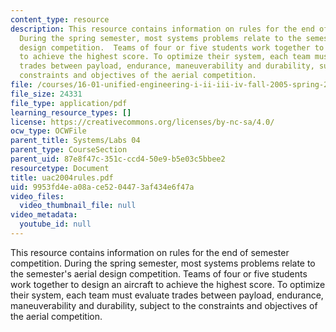```yaml
---
content_type: resource
description: This resource contains information on rules for the end of semester competition.
  During the spring semester, most systems problems relate to the semester's aerial
  design competition.  Teams of four or five students work together to design an aircraft
  to achieve the highest score. To optimize their system, each team must evaluate
  trades between payload, endurance, maneuverability and durability, subject to the
  constraints and objectives of the aerial competition.
file: /courses/16-01-unified-engineering-i-ii-iii-iv-fall-2005-spring-2006/9953fd4ea08ace5204473af434e6f47a_uac2004rules.pdf
file_size: 24331
file_type: application/pdf
learning_resource_types: []
license: https://creativecommons.org/licenses/by-nc-sa/4.0/
ocw_type: OCWFile
parent_title: Systems/Labs 04
parent_type: CourseSection
parent_uid: 87e8f47c-351c-ccd4-50e9-b5e03c5bbee2
resourcetype: Document
title: uac2004rules.pdf
uid: 9953fd4e-a08a-ce52-0447-3af434e6f47a
video_files:
  video_thumbnail_file: null
video_metadata:
  youtube_id: null
---
```

This resource contains information on rules for the end of semester competition. During the spring semester, most systems problems relate to the semester's aerial design competition.  Teams of four or five students work together to design an aircraft to achieve the highest score. To optimize their system, each team must evaluate trades between payload, endurance, maneuverability and durability, subject to the constraints and objectives of the aerial competition.